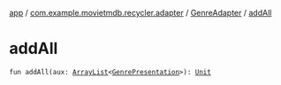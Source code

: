[app](../../index.md) / [com.example.movietmdb.recycler.adapter](../index.md) / [GenreAdapter](index.md) / [addAll](./add-all.md)

# addAll

`fun addAll(aux: `[`ArrayList`](https://kotlinlang.org/api/latest/jvm/stdlib/kotlin.collections/-array-list/index.html)`<`[`GenrePresentation`](../../com.example.movietmdb.recycler.data/-genre-presentation/index.md)`>): `[`Unit`](https://kotlinlang.org/api/latest/jvm/stdlib/kotlin/-unit/index.html)